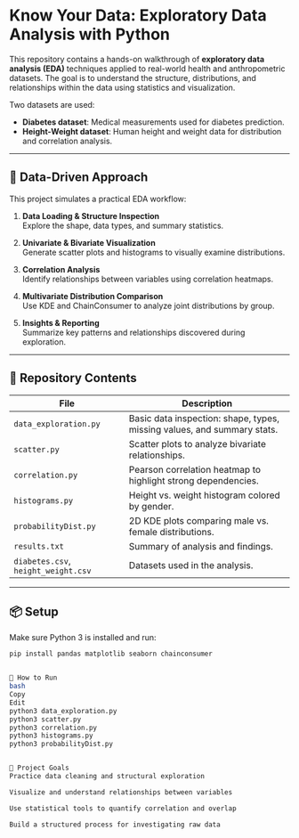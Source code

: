# Know Your Data: Exploratory Data Analysis with Python

This repository contains a hands-on walkthrough of **exploratory data analysis (EDA)** techniques applied to real-world health and anthropometric datasets. The goal is to understand the structure, distributions, and relationships within the data using statistics and visualization.

Two datasets are used:
- **Diabetes dataset**: Medical measurements used for diabetes prediction.
- **Height-Weight dataset**: Human height and weight data for distribution and correlation analysis.

---

## 🧠 Data-Driven Approach

This project simulates a practical EDA workflow:
1. **Data Loading & Structure Inspection**  
   Explore the shape, data types, and summary statistics.

2. **Univariate & Bivariate Visualization**  
   Generate scatter plots and histograms to visually examine distributions.

3. **Correlation Analysis**  
   Identify relationships between variables using correlation heatmaps.

4. **Multivariate Distribution Comparison**  
   Use KDE and ChainConsumer to analyze joint distributions by group.

5. **Insights & Reporting**  
   Summarize key patterns and relationships discovered during exploration.

---

## 📁 Repository Contents

| File | Description |
|------|-------------|
| `data_exploration.py` | Basic data inspection: shape, types, missing values, and summary stats. |
| `scatter.py` | Scatter plots to analyze bivariate relationships. |
| `correlation.py` | Pearson correlation heatmap to highlight strong dependencies. |
| `histograms.py` | Height vs. weight histogram colored by gender. |
| `probabilityDist.py` | 2D KDE plots comparing male vs. female distributions. |
| `results.txt` | Summary of analysis and findings. |
| `diabetes.csv`, `height_weight.csv` | Datasets used in the analysis. |

---

## 📦 Setup

Make sure Python 3 is installed and run:

```bash
pip install pandas matplotlib seaborn chainconsumer


🚀 How to Run
bash
Copy
Edit
python3 data_exploration.py
python3 scatter.py
python3 correlation.py
python3 histograms.py
python3 probabilityDist.py


🎯 Project Goals
Practice data cleaning and structural exploration

Visualize and understand relationships between variables

Use statistical tools to quantify correlation and overlap

Build a structured process for investigating raw data


